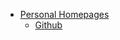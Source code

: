 
- [Personal Homepages](https://github.com/NextArtifIntell/AIwiki)
  * [Github](https://github.com/NextArtifIntell/AIwiki)
